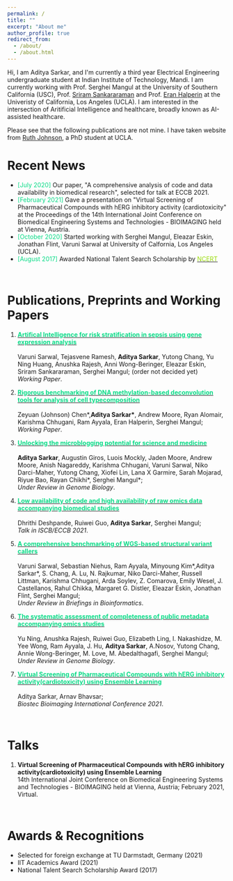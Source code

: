 ```yaml
---
permalink: /
title: ""
excerpt: "About me"
author_profile: true
redirect_from: 
  - /about/
  - /about.html
---
```




Hi, I am Aditya Sarkar, and I'm currently a third year Electrical Engineering undergraduate student at Indian Institute of Technology, Mandi. I am currently working with Prof. Serghei Mangul at the University of Southern California (USC), Prof. [Sriram Sankararaman](http://web.cs.ucla.edu/~sriram/) and Prof. [Eran Halperin](https://samueli.ucla.edu/people/eran-halperin/) at the Univeristy of California, Los Angeles (UCLA). I am interested in the intersection of Aritificial Intelligence and healthcare, broadly known as AI-assisted healthcare.  

Please see that the following publications are not mine. I have taken website from [Ruth Johnson](https://ruthjohnson95.github.io/), a PhD student at UCLA.

Recent News
======
* <span style="color:#0adb87">[July 2020]</span> Our paper, "A comprehensive analysis of code and data availability in biomedical research", selected for talk at ECCB 2021. 
* <span style="color:#0adb87">[February 2021]</span> Gave a presentation on "Virtual Screening of Pharmaceutical Compounds with hERG inhibitory activity (cardiotoxicity" at the Proceedings of the 14th International Joint Conference on Biomedical Engineering Systems and Technologies - BIOIMAGING held at Vienna, Austria. 
* <span style="color:#0adb87">[October 2020]</span> Started working with Serghei Mangul, Eleazar Eskin, Jonathan Flint, Varuni Sarwal at University of Calfornia, Los Angeles (UCLA).
* <span style="color:#0adb87">[August 2017]</span> Awarded National Talent Search Scholarship by [<span style="color:#99db0a"> NCERT </span>](https://ncert.nic.in/national-talent-examination.php)

<br>

Publications, Preprints and Working Papers
======
1. [<span style="color:#0adb87"> **Artifical Intelligence for risk stratification in sepsis using gene expression analysis**</span>]() <br>  
Varuni Sarwal, Tejasvene Ramesh, __Aditya Sarkar__, Yutong Chang, Yu Ning Huang, Anushka Rajesh, Anni Wong-Beringer, Eleazar Eskin, Sriram Sankararaman, Serghei Mangul; (order not decided yet) <br> 
*Working Paper*.

2. [<span style="color:#0adb87"> **Rigorous benchmarking of DNA methylation-based deconvolution tools for analysis of cell typecomposition**</span>]() <br>  
Zeyuan (Johnson) Chen\*,__Aditya Sarkar\*__, Andrew Moore, Ryan Alomair, Karishma Chhugani, Ram Ayyala, Eran Halperin, Serghei Mangul; <br> 
*Working Paper*.

3. [<span style="color:#0adb87"> **Unlocking the microblogging potential for science and medicine**</span>]() <br>  
__Aditya Sarkar__, Augustin Giros, Luois Mockly, Jaden Moore, Andrew Moore, Anish Nagareddy, Karishma Chhugani, Varuni Sarwal, Niko Darci-Maher, Yutong Chang, Xiofei Lin, Lana X Garmire, Sarah Mojarad, Riyue Bao, Rayan Chikhi\*, Serghei Mangul\*;  <br> 
*Under Review in Genome Biology*.

4. [<span style="color:#0adb87"> **Low availability of code and high availability of raw omics data accompanying biomedical studies**</span>]() <br>  
Dhrithi Deshpande, Ruiwei Guo, __Aditya Sarkar__, Serghei Mangul;  <br> 
*Talk in ISCB/ECCB 2021*.

5. [<span style="color:#0adb87"> **A comprehensive benchmarking of WGS-based structural variant callers**</span>]() <br>  
Varuni Sarwal, Sebastian Niehus, Ram Ayyala, Minyoung Kim\*,Aditya Sarkar\*, S. Chang, A. Lu, N. Rajkumar, Niko Darci-Maher, Russell Littman, Karishma Chhugani, Arda Soylev, Z. Comarova, Emily Wesel, J. Castellanos, Rahul Chikka, Margaret G. Distler, Eleazar Eskin, Jonathan Flint, Serghei Mangul;  <br> 
*Under Review in Briefings in Bioinformatics*.

6. [<span style="color:#0adb87"> **The systematic assessment of completeness of public metadata accompanying omics studies**</span>]() <br>  
Yu Ning, Anushka Rajesh, Ruiwei Guo, Elizabeth Ling, I. Nakashidze, M. Yee Wong, Ram Ayyala, J. Hu, __Aditya Sarkar__, A.Nosov, Yutong Chang, Annie Wong-Beringer, M. Love, M. Abedalthagafi, Serghei Mangul;  <br> 
*Under Review in Genome Biology*.

7. [<span style="color:#0adb87"> **Virtual Screening of Pharmaceutical Compounds with hERG inhibitory activity(cardiotoxicity) using Ensemble Learning**</span>]() <br>  
Aditya Sarkar, Arnav Bhavsar;  <br> 
*Biostec Bioimaging International Conference 2021*. 

<br>

Talks
======

1. **Virtual Screening of Pharmaceutical Compounds with hERG inhibitory activity(cardiotoxicity) using Ensemble Learning**  <br> 14th International Joint Conference on Biomedical Engineering Systems and Technologies - BIOIMAGING held at Vienna, Austria; February 2021, Virtual.

<br>

Awards & Recognitions
======

* Selected for foreign exchange at TU Darmstadt, Germany (2021)
* IIT Academics Award (2021)
* National Talent Search Scholarship Award (2017)

